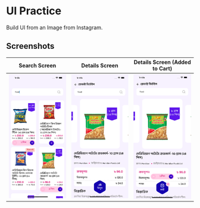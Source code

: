 # UI Practice

Build UI from an Image from Instagram.

## Screenshots

| Search Screen  | Details Screen | Details Screen (Added to Cart) |
| ------------- | ------------- |------------- |
| <img src="https://raw.githubusercontent.com/Adnanbd/Qtec_task/main/assets/simulator_screenshot_9A6F401D-C850-4302-89DA-9E2FF5138A45.png" width =300 > | <img src="https://raw.githubusercontent.com/Adnanbd/Qtec_task/main/assets/simulator_screenshot_120476A2-5C50-4C80-8290-528AFB378E45.png" width =300 >  | <img src="https://raw.githubusercontent.com/Adnanbd/Qtec_task/main/assets/simulator_screenshot_75C126D2-E5A9-43BA-9249-9D3F045F5BBD.png" width =300 >  |
